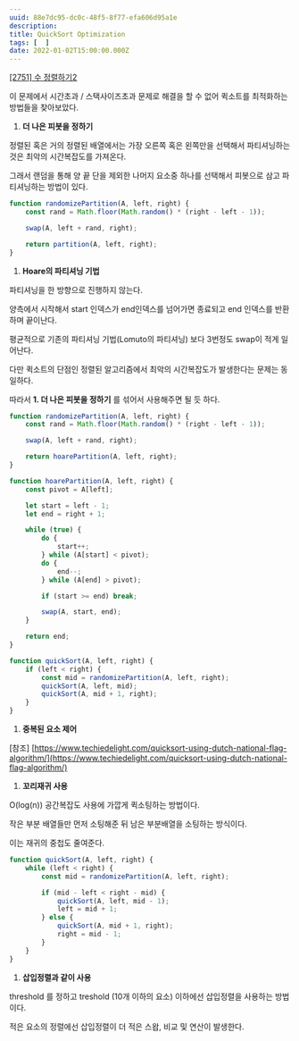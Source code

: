 ```yaml
---
uuid: 88e7dc95-dc0c-48f5-8f77-efa606d95a1e
description: 
title: QuickSort Optimization
tags: [  ]
date: 2022-01-02T15:00:00.000Z
---
```








[[2751] 수 정렬하기2](%5B2751%5D%20%E1%84%89%E1%85%AE%20%E1%84%8C%E1%85%A5%E1%86%BC%E1%84%85%E1%85%A7%E1%86%AF%E1%84%92%E1%85%A1%E1%84%80%E1%85%B52%20d4bf51d7a3254d65a57a437822b934c4.md)

이 문제에서 시간초과 / 스택사이즈초과 문제로 해결을 할 수 없어 퀵소트를 최적화하는 방법들을 찾아보았다.

1. **더 나은 피봇을 정하기**

정렬된 혹은 거의 정렬된 배열에서는 가장 오른쪽 혹은 왼쪽만을 선택해서 파티셔닝하는것은 최악의 시간복잡도를 가져온다.

그래서 랜덤을 통해 양 끝 단을 제외한 나머지 요소중 하나를 선택해서 피봇으로 삼고 파티셔닝하는 방법이 있다.

```jsx
function randomizePartition(A, left, right) {
    const rand = Math.floor(Math.random() * (right - left - 1));

    swap(A, left + rand, right);

    return partition(A, left, right);
}
```

1. **Hoare의 파티셔닝 기법**

파티셔닝을 한 방향으로 진행하지 않는다.

양측에서 시작해서 start 인덱스가 end인덱스를 넘어가면 종료되고 end 인덱스를 반환하며 끝이난다.

평균적으로 기존의 파티셔닝 기법(Lomuto의 파티셔닝) 보다 3번정도 swap이 적게 일어난다.

다만 퀵소트의 단점인 정렬된 알고리즘에서 최악의 시간복잡도가 발생한다는 문제는 동일하다.

따라서 **1. 더 나은 피봇을 정하기** 를 섞어서 사용해주면 될 듯 하다.

```jsx
function randomizePartition(A, left, right) {
    const rand = Math.floor(Math.random() * (right - left - 1));

    swap(A, left + rand, right);

    return hoarePartition(A, left, right);
}

function hoarePartition(A, left, right) {
    const pivot = A[left];

    let start = left - 1;
    let end = right + 1;

    while (true) {
        do {
            start++;
        } while (A[start] < pivot);
        do {
            end--;
        } while (A[end] > pivot);

        if (start >= end) break;

        swap(A, start, end);
    }

    return end;
}

function quickSort(A, left, right) {
    if (left < right) {
        const mid = randomizePartition(A, left, right);
        quickSort(A, left, mid);
        quickSort(A, mid + 1, right);
    }
}
```

1. **중복된 요소 제어**

[참조] [https://www.techiedelight.com/quicksort-using-dutch-national-flag-algorithm/](https://www.techiedelight.com/quicksort-using-dutch-national-flag-algorithm/)

1. **꼬리재귀 사용**

O(log(n)) 공간복잡도 사용에 가깝게 퀵소팅하는 방법이다.

작은 부분 배열들만 먼저 소팅해준 뒤 남은 부분배열을 소팅하는 방식이다.

이는 재귀의 중첩도 줄여준다.

```jsx
function quickSort(A, left, right) {
    while (left < right) {
        const mid = randomizePartition(A, left, right);

        if (mid - left < right - mid) {
            quickSort(A, left, mid - 1);
            left = mid + 1;
        } else {
            quickSort(A, mid + 1, right);
            right = mid - 1;
        }
    }
}
```

1. **삽입정렬과 같이 사용**

threshold 를 정하고 treshold (10개 이하의 요소) 이하에선 삽입정렬을 사용하는 방법이다.

적은 요소의 정렬에선 삽입정렬이 더 적은 스왑, 비교 및 연산이 발생한다.